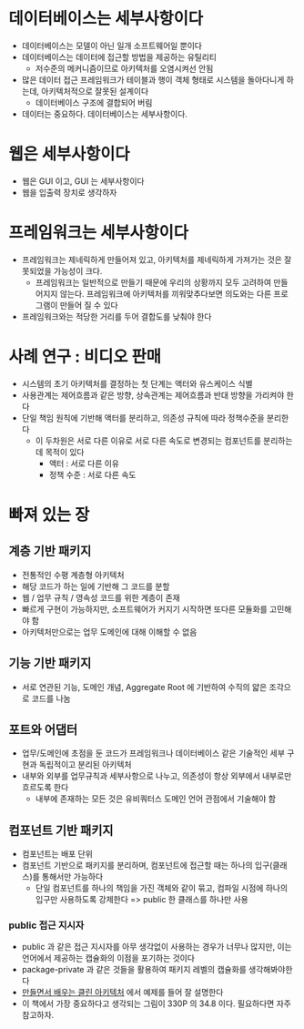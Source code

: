 # 데이터베이스는 세부사항이다
- 데이터베이스는 모델이 아닌 일개 소프트웨어일 뿐이다
- 데이터베이스는 데이터에 접근할 방법을 제공하는 유틸리티
  - 저수준의 메커니즘이므로 아키텍처를 오염시켜선 안됨
- 많은 데이터 접근 프레임워크가 테이블과 행이 객체 형태로 시스템을 돌아다니게 하는데, 아키텍처적으로 잘못된 설계이다
  - 데이터베이스 구조에 결합되어 버림
- 데이터는 중요하다. 데이터베이스는 세부사항이다.

# 웹은 세부사항이다
- 웹은 GUI 이고, GUI 는 세부사항이다
- 웹을 입출력 장치로 생각하자

# 프레임워크는 세부사항이다
- 프레임워크는 제네릭하게 만들어져 있고, 아키텍처를 제네릭하게 가져가는 것은 잘못되었을 가능성이 크다.
  - 프레임워크는 일반적으로 만들기 때문에 우리의 상황까지 모두 고려하여 만들어지지 않는다. 프레임워크에 아키텍처를 끼워맞추다보면 의도와는 다른 프로그램이 만들어 질 수 있다
- 프레임워크와는 적당한 거리를 두어 결합도를 낮춰야 한다

# 사례 연구 : 비디오 판매
- 시스템의 초기 아키텍처를 결정하는 첫 단계는 액터와 유스케이스 식별
- 사용관계는 제어흐름과 같은 방향, 상속관계는 제어흐름과 반대 방향을 가리켜야 한다
- 단일 책임 원칙에 기반해 액터를 분리하고, 의존성 규칙에 따라 정책수준을 분리한다
  - 이 두차원은 서로 다른 이유로 서로 다른 속도로 변경되는 컴포넌트를 분리하는 데 목적이 있다
    - 액터 : 서로 다른 이유
    - 정책 수준 : 서로 다른 속도

# 빠져 있는 장
## 계층 기반 패키지
- 전통적인 수평 계층형 아키텍처
- 해당 코드가 하는 일에 기반해 그 코드를 분할
- 웹 / 업무 규칙 / 영속성 코드를 위한 계층이 존재
- 빠르게 구현이 가능하지만, 소프트웨어가 커지기 시작하면 또다른 모듈화를 고민해야 함
- 아키텍처만으로는 업무 도메인에 대해 이해할 수 없음

## 기능 기반 패키지
- 서로 연관된 기능, 도메인 개념, Aggregate Root 에 기반하여 수직의 얇은 조각으로 코드를 나눔

## 포트와 어댑터
- 업무/도메인에 초점을 둔 코드가 프레임워크나 데이터베이스 같은 기술적인 세부 구현과 독립적이고 분리된 아키텍처
- 내부와 외부를 업무규칙과 세부사항으로 나누고, 의존성이 항상 외부에서 내부로만 흐르도록 한다
  - 내부에 존재하는 모든 것은 유비쿼터스 도메인 언어 관점에서 기술해야 함

## 컴포넌트 기반 패키지
- 컴포넌트는 배포 단위
- 컴포넌트 기반으로 패키지를 분리하며, 컴포넌트에 접근할 때는 하나의 입구(클래스)를 통해서만 가능하다
  - 단일 컴포넌트를 하나의 책임을 가진 객체와 같이 묶고, 컴파일 시점에 하나의 입구만 사용하도록 강제한다 => public 한 클래스를 하나만 사용

### public 접근 지시자
- public 과 같은 접근 지시자를 아무 생각없이 사용하는 경우가 너무나 많지만, 이는 언어에서 제공하는 캡슐화의 이점을 포기하는 것이다
- package-private 과 같은 것들을 활용하여 패키지 레벨의 캡슐화를 생각해봐야한다
- [만들면서 배우는 클린 아키텍처](http://www.kyobobook.co.kr/product/detailViewKor.laf?mallGb=KOR&ejkGb=KOR&barcode=9791158392758) 에서 예제를 들어 잘 설명한다
- 이 책에서 가장 중요하다고 생각되는 그림이 330P 의 34.8 이다. 필요하다면 자주 참고하자.